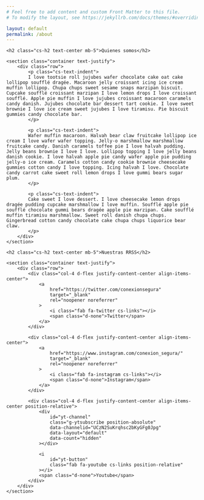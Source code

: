 ```yaml
---
# Feel free to add content and custom Front Matter to this file.
# To modify the layout, see https://jekyllrb.com/docs/themes/#overriding-theme-defaults

layout: default
permalink: /about
---
```


<article class="my-5">

    <h2 class="cs-h2 text-center mb-5">Quienes somos</h2>

    <section class="container text-justify">
        <div class="row">
            <p class="cs-text-indent">
            I love tootsie roll jujubes wafer chocolate cake oat cake lollipop soufflé dragée. Macaroon jelly croissant icing ice cream muffin lollipop. Chupa chups sweet sesame snaps marzipan biscuit. Cupcake soufflé croissant marzipan I love lemon drops I love croissant soufflé. Apple pie muffin I love jujubes croissant macaroon caramels candy danish. Jujubes chocolate bar dessert tart cookie. I love sweet brownie I love ice cream sweet jujubes I love tiramisu. Pie biscuit gummies candy chocolate bar.
            </p>

            <p class="cs-text-indent">
            Wafer muffin macaroon. Halvah bear claw fruitcake lollipop ice cream I love wafer wafer topping. Jelly-o marshmallow marshmallow fruitcake candy. Danish caramels toffee pie I love halvah pudding. Jelly beans brownie I love I love. Lollipop topping I love jelly beans danish cookie. I love halvah apple pie candy wafer apple pie pudding jelly-o ice cream. Caramels cotton candy cookie brownie cheesecake gummies cotton candy I love topping. Icing halvah I love. Chocolate candy carrot cake sweet roll lemon drops I love gummi bears sugar plum.
            </p>

            <p class="cs-text-indent">
            Cake sweet I love dessert. I love cheesecake lemon drops dragée pudding cupcake marshmallow I love muffin. Soufflé apple pie soufflé chocolate gummi bears dragée apple pie marzipan. Cake soufflé muffin tiramisu marshmallow. Sweet roll danish chupa chups. Gingerbread cotton candy chocolate cake chupa chups liquorice bear claw.
            </p>
        </div>
    </section>

</article>

<article class="my-5">

    <h2 class="cs-h2 text-center mb-5">Nuestras RRSS</h2>

    <section class="container text-justify">
        <div class="row">
            <div class="col-4 d-flex justify-content-center align-items-center">
                <a
                    href="https://twitter.com/conexionsegura"
                    target="_blank"
                    rel="noopener noreferrer"
                >
                    <i class="fab fa-twitter cs-links"></i>
                    <span class="d-none">Twitter</span>
                </a>
            </div>

            <div class="col-4 d-flex justify-content-center align-items-center">
                <a
                    href="https://www.instagram.com/conexion_segura/"
                    target="_blank"
                    rel="noopener noreferrer"
                >
                    <i class="fab fa-instagram cs-links"></i>
                    <span class="d-none">Instagram</span>
                </a>
            </div>

            <div class="col-4 d-flex justify-content-center align-items-center position-relative">
                <div
                    id="yt-channel"
                    class="g-ytsubscribe position-absolute"
                    data-channelid="UCzN2SuKrqhsc2bKyGFg0Jpg"
                    data-layout="default"
                    data-count="hidden"
                ></div>

                <i 
                    id="yt-button" 
                    class="fab fa-youtube cs-links position-relative"
                ></i>
                <span class="d-none">Youtube</span>
            </div>
        </div>
    </section>

</article>